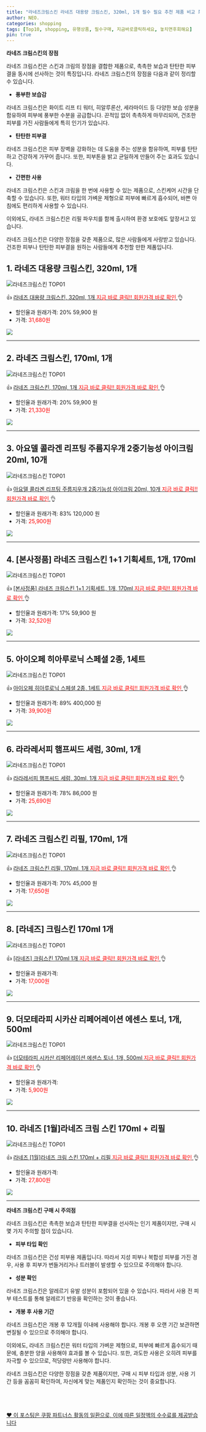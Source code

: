 ```yaml
---
title: "라네즈크림스킨 라네즈 대용량 크림스킨, 320ml, 1개 필수 필요 추천 제품 비교 최저 가격 비교 장점 구매 후기 구매평"
author: NEO.
categories: shopping
tags: [Top10, shopping, 유행상품, 필수구매, 지금바로클릭하세요, 놓치면후회해요]
pin: true
---
```

**라네즈 크림스킨의 장점**

라네즈 크림스킨은 스킨과 크림의 장점을 결합한 제품으로, 촉촉한 보습과 탄탄한 피부결을 동시에 선사하는 것이 특징입니다. 라네즈 크림스킨의 장점을 다음과 같이 정리할 수 있습니다.

* **풍부한 보습감**

라네즈 크림스킨은 화이트 리프 티 워터, 히알루론산, 세라마이드 등 다양한 보습 성분을 함유하여 피부에 풍부한 수분을 공급합니다. 끈적임 없이 촉촉하게 마무리되어, 건조한 피부를 가진 사람들에게 특히 인기가 있습니다.

* **탄탄한 피부결**

라네즈 크림스킨은 피부 장벽을 강화하는 데 도움을 주는 성분을 함유하여, 피부를 탄탄하고 건강하게 가꾸어 줍니다. 또한, 피부톤을 밝고 균일하게 만들어 주는 효과도 있습니다.

* **간편한 사용**

라네즈 크림스킨은 스킨과 크림을 한 번에 사용할 수 있는 제품으로, 스킨케어 시간을 단축할 수 있습니다. 또한, 워터 타입의 가벼운 제형으로 피부에 빠르게 흡수되어, 바쁜 아침에도 편리하게 사용할 수 있습니다.

이외에도, 라네즈 크림스킨은 리필 파우치를 함께 출시하여 환경 보호에도 앞장서고 있습니다.

라네즈 크림스킨은 다양한 장점을 갖춘 제품으로, 많은 사람들에게 사랑받고 있습니다. 건조한 피부나 탄탄한 피부결을 원하는 사람들에게 추천할 만한 제품입니다.

   

## 1. 라네즈 대용량 크림스킨, 320ml, 1개

![라네즈크림스킨 TOP01](https://thumbnail9.coupangcdn.com/thumbnails/remote/490x490ex/image/retail/images/1748389849131677-0939f511-a96d-416a-b8f9-ee9ab3a0fe08.jpg)


👍 [라네즈 대용량 크림스킨, 320ml, 1개 <font color=red> 지금 바로 클릭!! 회원가격 바로 확인 </font> ](https://link.coupang.com/re/AFFSDP?lptag=AF3617701&subid=GithubCoopas&pageKey=7184263215&traceid=V0-153&itemId=19646451730&vendorItemId=86752544083) 👌 


- 할인율과 원래가격: 20%  59,900   원
- 가격: <span style='color:red'>31,680원</span>

[![](/discount_price.png)](https://link.coupang.com/re/AFFSDP?lptag=AF3617701&subid=GithubCoopas&pageKey=7184263215&traceid=V0-153&itemId=19646451730&vendorItemId=86752544083)

---


   

## 2. 라네즈 크림스킨, 170ml, 1개

![라네즈크림스킨 TOP01](https://thumbnail6.coupangcdn.com/thumbnails/remote/490x490ex/image/rs_quotation_api/a4ibu6mi/2b672b463d754da486442179e5e209a8.jpg)


👍 [라네즈 크림스킨, 170ml, 1개 <font color=red> 지금 바로 클릭!! 회원가격 바로 확인 </font> ](https://link.coupang.com/re/AFFSDP?lptag=AF3617701&subid=GithubCoopas&pageKey=7184263215&traceid=V0-153&itemId=18124818635&vendorItemId=87501162070) 👌 


- 할인율과 원래가격: 20%  59,900   원
- 가격: <span style='color:red'>21,330원</span>

[![](/discount_price.png)](https://link.coupang.com/re/AFFSDP?lptag=AF3617701&subid=GithubCoopas&pageKey=7184263215&traceid=V0-153&itemId=18124818635&vendorItemId=87501162070)

---


   

## 3. 아요델 콜라겐 리프팅 주름지우개 2중기능성 아이크림 20ml, 10개

![라네즈크림스킨 TOP01](https://thumbnail8.coupangcdn.com/thumbnails/remote/490x490ex/image/vendor_inventory/60d7/a8d7ba0ad74e6fe37e8ff13e961a5904b66c304bae3bb2f6477ee2e8050f.png)


👍 [아요델 콜라겐 리프팅 주름지우개 2중기능성 아이크림 20ml, 10개 <font color=red> 지금 바로 클릭!! 회원가격 바로 확인 </font> ](https://link.coupang.com/re/AFFSDP?lptag=AF3617701&subid=GithubCoopas&pageKey=7210458612&traceid=V0-153&itemId=18245757752&vendorItemId=85392578422) 👌 


- 할인율과 원래가격: 83%  120,000   원
- 가격: <span style='color:red'>25,900원</span>

[![](/discount_price.png)](https://link.coupang.com/re/AFFSDP?lptag=AF3617701&subid=GithubCoopas&pageKey=7210458612&traceid=V0-153&itemId=18245757752&vendorItemId=85392578422)

---


   

## 4. [본사정품] 라네즈 크림스킨 1+1 기획세트, 1개, 170ml

![라네즈크림스킨 TOP01](https://thumbnail9.coupangcdn.com/thumbnails/remote/490x490ex/image/vendor_inventory/4dbc/ebc21378db53eb4be7827cf041bef1c4abbbc7ceec22a82c699839814b45.jpg)


👍 [[본사정품] 라네즈 크림스킨 1+1 기획세트, 1개, 170ml <font color=red> 지금 바로 클릭!! 회원가격 바로 확인 </font> ](https://link.coupang.com/re/AFFSDP?lptag=AF3617701&subid=GithubCoopas&pageKey=7554809419&traceid=V0-153&itemId=19890161214&vendorItemId=87928687269) 👌 


- 할인율과 원래가격: 17%  59,900   원
- 가격: <span style='color:red'>32,520원</span>

[![](/discount_price.png)](https://link.coupang.com/re/AFFSDP?lptag=AF3617701&subid=GithubCoopas&pageKey=7554809419&traceid=V0-153&itemId=19890161214&vendorItemId=87928687269)

---


   

## 5. 아이오페 히아루로닉 스페셜 2종, 1세트

![라네즈크림스킨 TOP01](https://thumbnail6.coupangcdn.com/thumbnails/remote/490x490ex/image/retail/images/1331030431878636-da13b664-b539-4ed3-a7cb-f8afd11cffbe.jpg)


👍 [아이오페 히아루로닉 스페셜 2종, 1세트 <font color=red> 지금 바로 클릭!! 회원가격 바로 확인 </font> ](https://link.coupang.com/re/AFFSDP?lptag=AF3617701&subid=GithubCoopas&pageKey=7043952238&traceid=V0-153&itemId=17428099254&vendorItemId=76171449985) 👌 


- 할인율과 원래가격: 89%  400,000   원
- 가격: <span style='color:red'>39,900원</span>

[![](/discount_price.png)](https://link.coupang.com/re/AFFSDP?lptag=AF3617701&subid=GithubCoopas&pageKey=7043952238&traceid=V0-153&itemId=17428099254&vendorItemId=76171449985)

---


   

## 6. 라라레서피 햄프씨드 세럼, 30ml, 1개

![라네즈크림스킨 TOP01](https://thumbnail9.coupangcdn.com/thumbnails/remote/490x490ex/image/vendor_inventory/0c9c/968fe220712014da12822e3bf37798897068cefe3d9c471081080005515c.jpg)


👍 [라라레서피 햄프씨드 세럼, 30ml, 1개 <font color=red> 지금 바로 클릭!! 회원가격 바로 확인 </font> ](https://link.coupang.com/re/AFFSDP?lptag=AF3617701&subid=GithubCoopas&pageKey=5988421428&traceid=V0-153&itemId=10805343545&vendorItemId=78085572791) 👌 


- 할인율과 원래가격: 78%  86,000   원
- 가격: <span style='color:red'>25,690원</span>

[![](/discount_price.png)](https://link.coupang.com/re/AFFSDP?lptag=AF3617701&subid=GithubCoopas&pageKey=5988421428&traceid=V0-153&itemId=10805343545&vendorItemId=78085572791)

---


   

## 7. 라네즈 크림스킨 리필, 170ml, 1개

![라네즈크림스킨 TOP01](https://thumbnail8.coupangcdn.com/thumbnails/remote/490x490ex/image/retail/images/2023/03/08/20/6/c98fd32c-6ef9-48be-8d72-8acc197be167.jpg)


👍 [라네즈 크림스킨 리필, 170ml, 1개 <font color=red> 지금 바로 클릭!! 회원가격 바로 확인 </font> ](https://link.coupang.com/re/AFFSDP?lptag=AF3617701&subid=GithubCoopas&pageKey=7184272798&traceid=V0-153&itemId=18124851681&vendorItemId=85275820645) 👌 


- 할인율과 원래가격: 70%  45,000   원
- 가격: <span style='color:red'>17,650원</span>

[![](/discount_price.png)](https://link.coupang.com/re/AFFSDP?lptag=AF3617701&subid=GithubCoopas&pageKey=7184272798&traceid=V0-153&itemId=18124851681&vendorItemId=85275820645)

---


   

## 8. [라네즈] 크림스킨 170ml 1개

![라네즈크림스킨 TOP01](https://thumbnail6.coupangcdn.com/thumbnails/remote/490x490ex/image/vendor_inventory/8e9d/eda3e8fb68755cd1cdd6d0b5da1ed0abdfd83e32899056809a002ed4e7a7.jpg)


👍 [[라네즈] 크림스킨 170ml 1개 <font color=red> 지금 바로 클릭!! 회원가격 바로 확인 </font> ](https://link.coupang.com/re/AFFSDP?lptag=AF3617701&subid=GithubCoopas&pageKey=7600355582&traceid=V0-153&itemId=20103912723&vendorItemId=87802859239) 👌 


- 할인율과 원래가격: 
- 가격: <span style='color:red'>17,000원</span>

[![](/discount_price.png)](https://link.coupang.com/re/AFFSDP?lptag=AF3617701&subid=GithubCoopas&pageKey=7600355582&traceid=V0-153&itemId=20103912723&vendorItemId=87802859239)

---


   

## 9. 더모테라피 시카산 리페어레이션 에센스 토너, 1개, 500ml

![라네즈크림스킨 TOP01](https://thumbnail10.coupangcdn.com/thumbnails/remote/490x490ex/image/rs_quotation_api/azcl6dyf/61bf1e7b8fea4ed68a1565dce7db598d.JPG)


👍 [더모테라피 시카산 리페어레이션 에센스 토너, 1개, 500ml <font color=red> 지금 바로 클릭!! 회원가격 바로 확인 </font> ](https://link.coupang.com/re/AFFSDP?lptag=AF3617701&subid=GithubCoopas&pageKey=7217976988&traceid=V0-153&itemId=13645352201&vendorItemId=80093166390) 👌 


- 할인율과 원래가격: 
- 가격: <span style='color:red'>5,900원</span>

[![](/discount_price.png)](https://link.coupang.com/re/AFFSDP?lptag=AF3617701&subid=GithubCoopas&pageKey=7217976988&traceid=V0-153&itemId=13645352201&vendorItemId=80093166390)

---


   

## 10. 라네즈 [1월]라네즈 크림 스킨 170ml + 리필

![라네즈크림스킨 TOP01](https://thumbnail9.coupangcdn.com/thumbnails/remote/490x490ex/image/vendor_inventory/6ed4/c4b8f3ac651e7089227f28df9c3da17d7e6f67e9afa9f2e6f6d9bd222a23.jpg)


👍 [라네즈 [1월]라네즈 크림 스킨 170ml + 리필 <font color=red> 지금 바로 클릭!! 회원가격 바로 확인 </font> ](https://link.coupang.com/re/AFFSDP?lptag=AF3617701&subid=GithubCoopas&pageKey=7103379158&traceid=V0-153&itemId=17736592565&vendorItemId=87797485785) 👌 


- 할인율과 원래가격: 
- 가격: <span style='color:red'>27,800원</span>

[![](/discount_price.png)](https://link.coupang.com/re/AFFSDP?lptag=AF3617701&subid=GithubCoopas&pageKey=7103379158&traceid=V0-153&itemId=17736592565&vendorItemId=87797485785)

---
**라네즈 크림스킨 구매 시 주의점**

라네즈 크림스킨은 촉촉한 보습과 탄탄한 피부결을 선사하는 인기 제품이지만, 구매 시 몇 가지 주의할 점이 있습니다.

* **피부 타입 확인**

라네즈 크림스킨은 건성 피부용 제품입니다. 따라서 지성 피부나 복합성 피부를 가진 경우, 사용 후 피부가 번들거리거나 트러블이 발생할 수 있으므로 주의해야 합니다.

* **성분 확인**

라네즈 크림스킨은 알레르기 유발 성분이 포함되어 있을 수 있습니다. 따라서 사용 전 피부 테스트를 통해 알레르기 반응을 확인하는 것이 좋습니다.

* **개봉 후 사용 기간**

라네즈 크림스킨은 개봉 후 12개월 이내에 사용해야 합니다. 개봉 후 오랜 기간 보관하면 변질될 수 있으므로 주의해야 합니다.

이외에도, 라네즈 크림스킨은 워터 타입의 가벼운 제형으로, 피부에 빠르게 흡수되기 때문에, 충분한 양을 사용해야 효과를 볼 수 있습니다. 또한, 과도한 사용은 오히려 피부를 자극할 수 있으므로, 적당량만 사용해야 합니다.

라네즈 크림스킨은 다양한 장점을 갖춘 제품이지만, 구매 시 피부 타입과 성분, 사용 기간 등을 꼼꼼히 확인하여, 자신에게 맞는 제품인지 확인하는 것이 중요합니다.<br><br><br><br><br> [ ❤  이 포스팅은 쿠팡 파트너스 활동의 일환으로, 이에 따른 일정액의 수수료를 제공받습니다](https://link.coupang.com/a/bcEFyh)